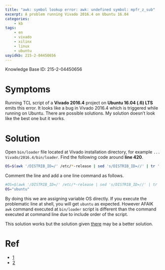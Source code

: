 ```yaml
---
title: "awk: symbol lookup error: awk: undefined symbol: mpfr_z_sub"
excerpt: A problem running Vivado 2016.4 on Ubuntu 16.04
categories:
    - kb
tags:
    - en
    - vivado
    - xilinx
    - linux
    - ubuntu
uayidkb: 215-2-04450656
---
```


Knowledge Base ID: 215-2-04450656

# Symptoms

Running TCL script of a **Vivado 2016.4** project on **Ubuntu 16.04 (.6) LTS**
emits this error. It looks like a bug in Vivado 2016.4 which is triggered while
running on Ubuntu. There are possible solutions. My solution doesn’t look like
the best one but it works.

# Solution

Open `bin/loader` file located at Vivado installation directory, for example
`... Vivado/2016.4/bin/loader`. Find the following code around **line 420**.

```bash
OS=$(awk '/DISTRIB_ID=/' /etc/*-release | sed 's/DISTRIB_ID=//' | tr '[:upper:]' '[:lower:]')
```

Comment the line and add a one line command as follows.

```bash
#OS=$(awk '/DISTRIB_ID=/' /etc/*-release | sed 's/DISTRIB_ID=//' | tr '[:upper:]' '[:lower:]')
OS="ubuntu"
```

By doing this we are assigning variable OS directly. If you execute the
problematic line at shell, you will get `ubuntu` as expected. However AFAIK
`awk` command executed at `bin/loader` script is different than the command
executed at command line due to include order of the script.

This solution works but the solution given
[there](https://forums.xilinx.com/t5/Installation-and-Licensing/Vivado-2016-4-on-Ubuntu-16-04-LTS-quot-awk-symbol-lookup-error/m-p/756779/highlight/true#M17778)
may be a better solution.

# Ref

* [1](https://forums.xilinx.com/t5/Installation-and-Licensing/Vivado-2016-4-on-Ubuntu-16-04-LTS-quot-awk-symbol-lookup-error/m-p/756779/highlight/true#M17778)
* [2](https://forums.xilinx.com/t5/Installation-and-Licensing/XSCT-symbol-lookup-error-awk-undefined-symbol-mpfr-z-sub/td-p/741141)
